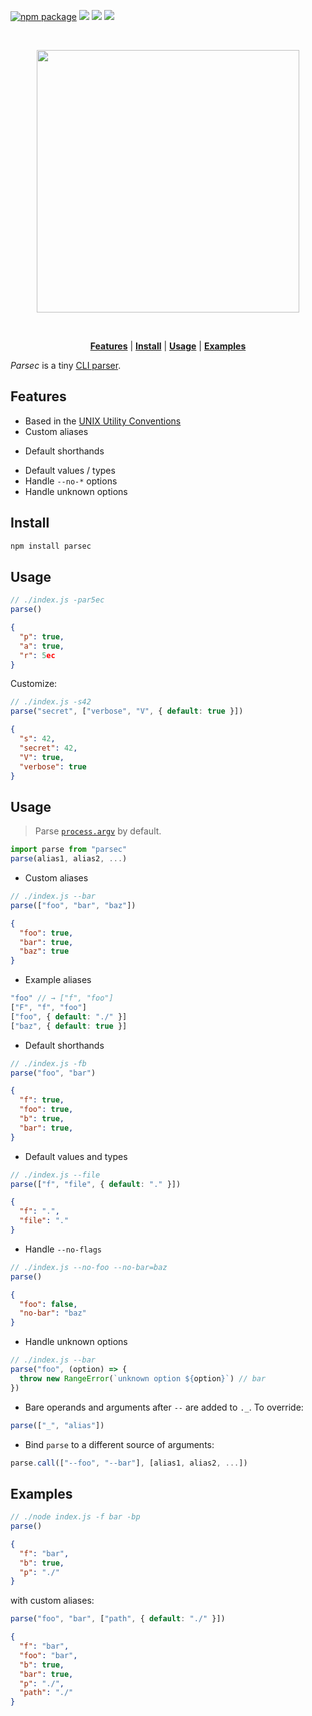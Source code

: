 [![npm package][npm-ver-link]][parsec]
[![][dl-badge]][npm-pkg-link]
[![][travis-logo]][travis]
![][mit-badge]

<a name="parsec"></a>

<br>
<p align="center">
<a href="https://github.com/bucaran/parsec/blob/master/README.md">
<img width="420px" src="https://cloud.githubusercontent.com/assets/8317250/11606196/b85167b0-9b5b-11e5-81a6-c66e2fc694e2.png">
</a>
</p>
<br>

<p align="center">
<b><a href="#features">Features</a></b>
|
<b><a href="#install">Install</a></b>
|
<b><a href="#usage">Usage</a></b>
|
<b><a href="#examples">Examples</a></b>
</p>

_Parsec_ is a tiny [CLI parser](https://en.wikipedia.org/wiki/Command-line_interface#Arguments).

## Features

+ Based in the [UNIX Utility Conventions](http://pubs.opengroup.org/onlinepubs/7908799/xbd/utilconv.html)
+ Custom aliases
* Default shorthands
+ Default values / types
+ Handle `--no-*` options
+ Handle unknown options


## Install

```sh
npm install parsec
```

## Usage

```js
// ./index.js -par5ec
parse()
```
```json
{
  "p": true,
  "a": true,
  "r": 5ec
}
```

Customize:

```js
// ./index.js -s42
parse("secret", ["verbose", "V", { default: true }])
```
```json
{
  "s": 42,
  "secret": 42,
  "V": true,
  "verbose": true
}
```

## Usage

> Parse [`process.argv`](https://nodejs.org/docs/latest/api/process.html#process_process_argv) by default.

```js
import parse from "parsec"
parse(alias1, alias2, ...)
```


+ Custom aliases

```js
// ./index.js --bar
parse(["foo", "bar", "baz"])
```

```json
{
  "foo": true,
  "bar": true,
  "baz": true
}
```

+ Example aliases

```js
"foo" // → ["f", "foo"]
["F", "f", "foo"]
["foo", { default: "./" }]
["baz", { default: true }]
```

+ Default shorthands

```js
// ./index.js -fb
parse("foo", "bar")
```
```json
{
  "f": true,
  "foo": true,
  "b": true,
  "bar": true,
}
```

+ Default values and types

```js
// ./index.js --file
parse(["f", "file", { default: "." }])
```
```json
{
  "f": ".",
  "file": "."
}
```

+ Handle `--no-flags`

```js
// ./index.js --no-foo --no-bar=baz
parse()
```
```json
{
  "foo": false,
  "no-bar": "baz"
}
```

+ Handle unknown options

```js
// ./index.js --bar
parse("foo", (option) => {
  throw new RangeError(`unknown option ${option}`) // bar
})
```

+ Bare operands and arguments after `--` are added to `._`. To override:

```js
parse(["_", "alias"])
```

+ Bind `parse` to a different source of arguments:

```js
parse.call(["--foo", "--bar"], [alias1, alias2, ...])
```

## Examples

```js
// ./node index.js -f bar -bp
parse()
```
```json
{
  "f": "bar",
  "b": true,
  "p": "./"
}
```

with custom aliases:

```js
parse("foo", "bar", ["path", { default: "./" }])
```

```json
{
  "f": "bar",
  "foo": "bar",
  "b": true,
  "bar": true,
  "p": "./",
  "path": "./"
}
 ```

[license]: http://opensource.org/licenses/MIT
[author]: http://about.bucaran.me
[parsec]: https://www.github.com/bucaran/parsec
[mit-badge]: https://img.shields.io/badge/license-MIT-444444.svg?style=flat-square
[npm-pkg-link]: https://www.npmjs.org/package/parsec
[npm-ver-link]: https://img.shields.io/npm/v/parsec.svg?style=flat-square
[dl-badge]: http://img.shields.io/npm/dm/parsec.svg?style=flat-square
[travis-logo]: http://img.shields.io/travis/bucaran/parsec.svg?style=flat-square
[travis]: https://travis-ci.org/bucaran/parsec
[contributors]: https://github.com/bucaran/parsec/graphs/contributors
